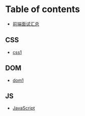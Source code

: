 # Table of contents

* [前端面试汇总](README.md)

## CSS

* [css1](css/css1.md)

## DOM

* [dom1](dom/dom1.md)

## JS

* [JavaScript](js/javascript.md)

